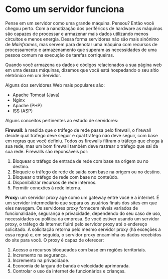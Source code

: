 # Como um servidor funciona
Pense em um servidor como uma grande máquina. Pensou? Então você chegou perto. Com a nanotização dos periféricos de hardware as máquinas são capazes de processar e armazenar mais dados utilizando menos circuitos e menos energia. Dessa forma servidores não são mais sinônimo de *Mainframes*, mas servem para denotar uma máquina com recursos de processamento e armazenamento que superam as necessidades de uma pessoa comum na execução de tarefas corriqueiras.

Quando você armazena os dados e códigos relacionados a sua página web em uma dessas máquinas, dizemos que você está hospedando o seu sítio eletrônico em um Servidor.

Alguns dos servidores Web mais populares são:
* Apache Tomcat (Java)
* Nginx 
* Apache (PHP)
* ISS (ASP)

Alguns conceitos pertinentes ao estudo de servidores:

__Firewall:__ à medida que o tráfego de rede passa pelo firewall, o firewall decide qual tráfego deve seguir e qual tráfego não deve seguir, com base em regras que você definiu. Todos os firewalls filtram o tráfego que chega à sua rede, mas um bom firewall também deve rastrear o tráfego que sai da sua rede. Firewalls são reponsáveis por:

1. Bloquear o tráfego de entrada de rede com base na origem ou no destino.
2. Bloqueie o tráfego de rede de saída com base na origem ou no destino.
3. Bloquear o tráfego de rede com base no conteúdo.
4. Disponibilizar recursos de rede internos.
5. Permitir conexões à rede interna.


__Proxy:__ um servidor proxy age como um gateway entre você e a internet. É um servidor intermediário que separa os usuários finais dos sites em que eles navegam. Os servidores proxy fornecem níveis variados de funcionalidade, segurança e privacidade, dependendo do seu caso de uso, necessidades ou política da empresa. Se você estiver usando um servidor proxy, o tráfego da Internet fluirá pelo servidor proxy até o endereço solicitado. A solicitação retorna pelo mesmo servidor proxy (há exceções a essa regra) e, em seguida, o servidor proxy encaminha os dados recebidos do site para você. O proxy é capaz de oferecer:

1. Acesso a recursos bloqueados com base em regiões territoriais.
2. Incremento na segurança.
3. Incremento na privacidade.
4. Economia de largura de banda e velocidade aprimorada.
5. Controlar o uso da internet de funcionários e crianças.